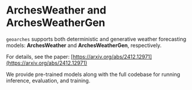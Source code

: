 # ArchesWeather and ArchesWeatherGen

`geoarches` supports both deterministic and generative weather forecasting models:
**ArchesWeather** and **ArchesWeatherGen**, respectively.

For details, see the paper: [https://arxiv.org/abs/2412.12971](https://arxiv.org/abs/2412.12971)

We provide pre-trained models along with the full codebase for running inference, evaluation, and training.

